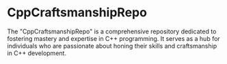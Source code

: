 # CppCraftsmanshipRepo
The "CppCraftsmanshipRepo" is a comprehensive repository dedicated to fostering mastery and expertise in C++ programming. It serves as a hub for individuals who are passionate about honing their skills and craftsmanship in C++ development.
